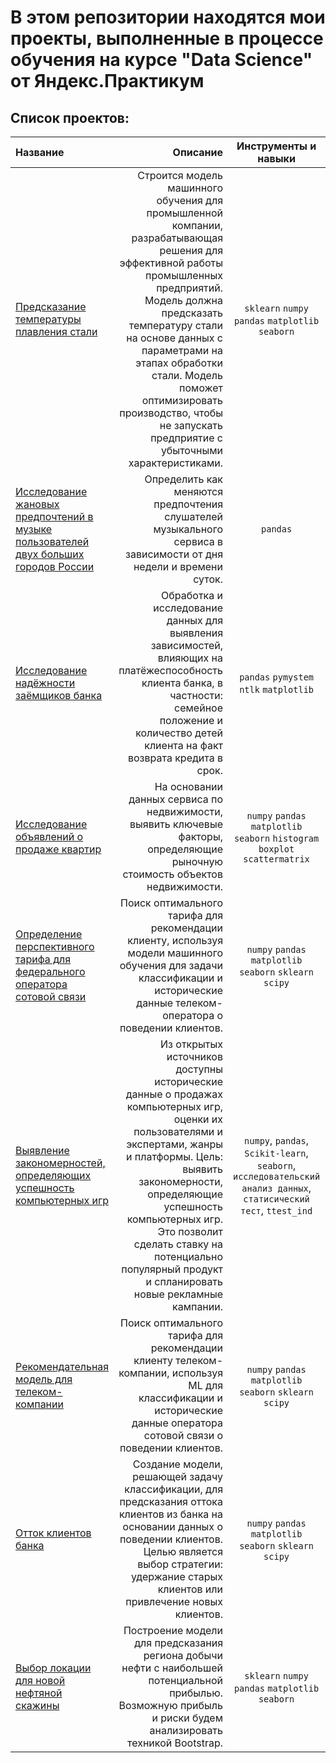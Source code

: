 # В этом репозитории находятся мои проекты, выполненные в процессе обучения на курсе "Data Science" от Яндекс.Практикум

## Список проектов:

| Название | Описание | Инструменты и навыки | Ключевые слова |
| :-------------------- | ---------------------: |:---------------------------:|:---------------------------:|
| [Предсказание температуры плавления стали](https://github.com/nastasy195/yandex_practicum_projects/blob/main/Steel_product/%D0%9F%D1%80%D0%B5%D0%B4%D1%81%D0%BA%D0%B0%D0%B7%D0%B0%D0%BD%D0%B8%D0%B5_%D1%82%D0%B5%D0%BC%D0%BF%D0%B5%D1%80%D0%B0%D1%82%D1%83%D1%80%D1%8B_%D0%BF%D0%BB%D0%B0%D0%B2%D0%BB%D0%B5%D0%BD%D0%B8%D1%8F_%D1%81%D1%82%D0%B0%D0%BB%D0%B8.ipynb)| Строится модель машинного обучения для промышленной компании, разрабатывающая решения для эффективной работы промышленных предприятий. Модель должна предсказать температуру стали на основе данных с параметрами на этапах обработки стали. Модель поможет оптимизировать производство, чтобы не запускать предприятие с убыточными характеристиками. | `sklearn` `numpy` `pandas` `matplotlib` `seaborn` | градиентный бустин, регрессия, разработка бизнес-модели,  фича-инжиниринг | 
| [Исследование жановых предпочтений в музыке пользователей двух больших городов России](https://github.com/nastasy195/yandex_practicum_projects/blob/main/Big_cities_music%20(Basic%20Python)/C%D1%80%D0%B0%D0%B2%D0%BD%D0%B5%D0%BD%D0%B8%D0%B5_%D0%BF%D0%BE%D0%BB%D1%8C%D0%B7%D0%BE%D0%B2%D0%B0%D1%82%D0%B5%D0%BB%D0%B5%D0%B9_%D0%B4%D0%B2%D1%83%D1%85_%D0%B3%D0%BE%D1%80%D0%BE%D0%B4%D0%BE%D0%B2.ipynb)|Определить как меняются предпочтения слушателей музыкального сервиса в зависимости от дня недели и времени суток.| `pandas`| data analyst, digital agency, marketing analytics, логическая индексация, группировка, сортировка |
| [Исследование надёжности заёмщиков банка](https://github.com/nastasy195/yandex_practicum_projects/blob/main/Banking_data_analysis/%D0%98%D1%81%D1%81%D0%BB%D0%B5%D0%B4%D0%BE%D0%B2%D0%B0%D0%BD%D0%B8%D0%B5_%D0%BD%D0%B0%D0%B4%D0%B5%D0%B6%D0%BD%D0%BE%D1%81%D1%82%D0%B8_%D0%B7%D0%B0%D0%B5%D0%BC%D1%89%D0%B8%D0%BA%D0%BE%D0%B2_%D0%B1%D0%B0%D0%BD%D0%BA%D0%B0.ipynb)|Обработка и исследование данных для выявления зависимостей, влияющих на платёжеспособность клиента банка, в частности: семейное положение и количество детей клиента на факт возврата кредита в срок.| `pandas` `pymystem` `ntlk` `matplotlib` | EDA, NLP, feature engineering, lemmatization, financial analyst |
| [Исследование объявлений о продаже квартир](https://github.com/nastasy195/yandex_practicum_projects/blob/main/Exploratory_data_analysis_apartments/%D0%98%D1%81%D1%81%D0%BB%D0%B5%D0%B4%D0%BE%D0%B2%D0%B0%D0%BD%D0%B8%D0%B5%20%D0%BE%D0%B1%D1%8A%D1%8F%D0%B2%D0%BB%D0%B5%D0%BD%D0%B8%D0%B9%20%D0%BE%20%D0%BF%D1%80%D0%BE%D0%B4%D0%B0%D0%B6%D0%B5%20%D0%BA%D0%B2%D0%B0%D1%80%D1%82%D0%B8%D1%80.ipynb)| На основании данных сервиса по недвижимости, выявить ключевые факторы, определяющие рыночную стоимость объектов недвижимости.| `numpy` `pandas` `matplotlib` `seaborn` `histogram` `boxplot` `scattermatrix` | EDA, analysis, feature engineering, категоризация,  фрод-мониторинг |
| [Определение перспективного тарифа для федерального оператора сотовой связи](https://github.com/nastasy195/yandex_practicum_projects/blob/main/Favorable_tariff_telecom_company/%D0%9E%D0%BF%D1%80%D0%B5%D0%B4%D0%B5%D0%BB%D0%B5%D0%BD%D0%B8%D0%B5%20%D0%BF%D0%B5%D1%80%D1%81%D0%BF%D0%B5%D0%BA%D1%82%D0%B8%D0%B2%D0%BD%D0%BE%D0%B3%D0%BE%20%D1%82%D0%B0%D1%80%D0%B8%D1%84%D0%B0%20%D0%B4%D0%BB%D1%8F%20%D1%82%D0%B5%D0%BB%D0%B5%D0%BA%D0%BE%D0%BC-%D0%BA%D0%BE%D0%BC%D0%BF%D0%B0%D0%BD%D0%B8%D0%B8.ipynb)| Поиск оптимального тарифа для рекомендации клиенту, используя модели машинного обучения для задачи классификации и исторические данные телеком-оператора о поведении клиентов.| `numpy` `pandas` `matplotlib` `seaborn` `sklearn` `scipy` | EDA, analysis, histogram, boxplot, data analyst, Scikit-Learn |
| [Выявление закономерностей, определяющих успешность компьютерных игр](https://github.com/nastasy195/yandex_practicum_projects/blob/main/Games_success/%D0%92%D1%8B%D1%8F%D0%B2%D0%BB%D0%B5%D0%BD%D0%B8%D0%B5%20%D0%B7%D0%B0%D0%BA%D0%BE%D0%BD%D0%BE%D0%BC%D0%B5%D1%80%D0%BD%D0%BE%D1%81%D1%82%D0%B5%D0%B9%2C%20%D0%BE%D0%BF%D1%80%D0%B5%D0%B4%D0%B5%D0%BB%D1%8F%D1%8E%D1%89%D0%B8%D1%85%20%D1%83%D1%81%D0%BF%D0%B5%D1%88%D0%BD%D0%BE%D1%81%D1%82%D1%8C%20%D0%BA%D0%BE%D0%BC%D0%BF%D1%8C%D1%8E%D1%82%D0%B5%D1%80%D0%BD%D0%BE%D0%B9%20%D0%B8%D0%B3%D1%80%D1%8B%20.ipynb)| Из открытых источников доступны исторические данные о продажах компьютерных игр, оценки их пользователями и экспертами, жанры и платформы. Цель: выявить закономерности, определяющие успешность компьютерных игр. Это позволит сделать ставку на потенциально популярный продукт и спланировать новые рекламные кампании.|`numpy`, `pandas`, `Scikit-learn`, `seaborn`, `исследовательский анализ данных`, `статисический тест`, `ttest_ind`| EDA, statistics, hypothesis testing, продуктовый аналитик, product analyst, gamedev analyst |
| [Рекомендательная модель для телеком-компании](https://github.com/nastasy195/yandex_practicum_projects/blob/main/Tariff_for_telecom/%D0%A0%D0%B5%D0%BA%D0%BE%D0%BC%D0%B5%D0%BD%D0%B4%D0%B0%D1%82%D0%B5%D0%BB%D1%8C%D0%BD%D0%B0%D1%8F%20%D0%BC%D0%BE%D0%B4%D0%B5%D0%BB%D1%8C%20%D0%B4%D0%BB%D1%8F%20%D1%82%D0%B5%D0%BB%D0%B5%D0%BA%D0%BE%D0%BC-%D0%BA%D0%BE%D0%BC%D0%BF%D0%B0%D0%BD%D0%B8%D0%B8.ipynb)| Поиск оптимального тарифа для рекомендации клиенту телеком-компании, используя ML для классификации и исторические данные оператора сотовой связи о поведении клиентов.| `numpy` `pandas` `matplotlib` `seaborn` `sklearn` `scipy`| EDA, analysis, классификация, подбор гиперпараметров, выбор модели МО|
| [Отток клиентов банка](https://github.com/nastasy195/yandex_practicum_projects/blob/main/Outflow_bank_customers/%D0%9E%D1%82%D1%82%D0%BE%D0%BA%20%D0%BA%D0%BB%D0%B8%D0%B5%D0%BD%D1%82%D0%BE%D0%B2%20%D0%B1%D0%B0%D0%BD%D0%BA%D0%B0.ipynb)| Создание модели, решающей задачу классификации, для предсказания оттока клиентов из банка на основании данных о поведении клиентов. Целью является выбор стратегии: удержание старых клиентов или привлечение новых клиентов.|`numpy` `pandas` `matplotlib` `seaborn` `sklearn` `scipy`| EDA, analysis, machine learning, F1-score, ROC-AUC, upsampling, unbalanced classification, Scikit-Learn|
| [Выбор локации для новой нефтяной скажины](https://github.com/nastasy195/yandex_practicum_projects/blob/main/Choosing_best_location_oil/%D0%92%D1%8B%D0%B1%D0%BE%D1%80%20%D0%BB%D1%83%D1%87%D1%88%D0%B5%D0%B9%20%D0%BB%D0%BE%D0%BA%D0%B0%D1%86%D0%B8%D0%B8%20%D0%B4%D0%BB%D1%8F%20%D0%BD%D0%BE%D0%B2%D0%BE%D0%B9%20%D0%BD%D0%B5%D1%84%D1%82%D1%8F%D0%BD%D0%BE%D0%B9%20%D1%81%D0%BA%D0%B2%D0%B0%D0%B6%D0%B8%D0%BD%D1%8B.ipynb)| Построение модели для предсказания региона добычи нефти с наибольшей потенциальной прибылью. Возможную прибыль и риски будем анализировать техникой Bootstrap.| `sklearn` `numpy` `pandas` `matplotlib` `seaborn`| EDA, machine learning, linear regression, Scikit-Learn, Bootstrap| 